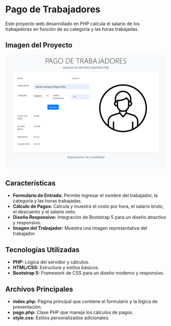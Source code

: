 # Pago de Trabajadores

Este proyecto web desarrollado en PHP calcula el salario de los trabajadores en función de su categoría y las horas trabajadas.

## Imagen del Proyecto

![Imagen de Ejemplo](img/proyecto.png)

## Características

- **Formulario de Entrada:** Permite ingresar el nombre del trabajador, la categoría y las horas trabajadas.
- **Cálculo de Pagos:** Calcula y muestra el costo por hora, el salario bruto, el descuento y el salario neto.
- **Diseño Responsivo:** Integración de Bootstrap 5 para un diseño atractivo y responsivo.
- **Imagen del Trabajador:** Muestra una imagen representativa del trabajador.

## Tecnologías Utilizadas

- **PHP:** Lógica del servidor y cálculos.
- **HTML/CSS:** Estructura y estilos básicos.
- **Bootstrap 5:** Framework de CSS para un diseño moderno y responsivo.

## Archivos Principales

- **index.php:** Página principal que contiene el formulario y la lógica de presentación.
- **pago.php:** Clase PHP que maneja los cálculos de pagos.
- **style.css:** Estilos personalizados adicionales.

